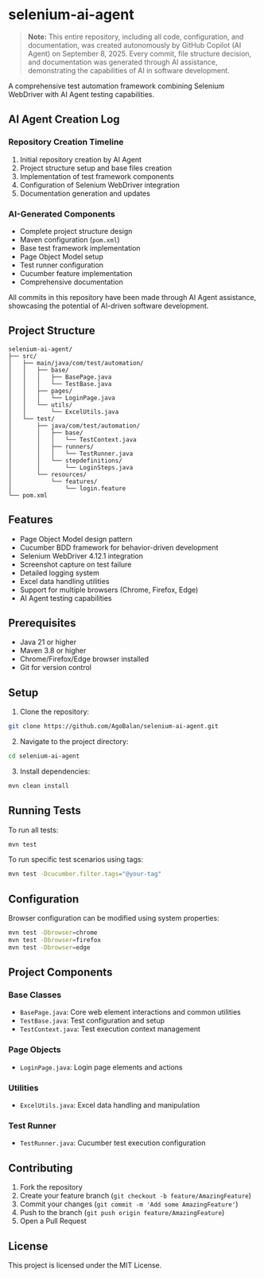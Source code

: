 # selenium-ai-agent

> **Note:** This entire repository, including all code, configuration, and documentation, was created autonomously by GitHub Copilot (AI Agent) on September 8, 2025. Every commit, file structure decision, and documentation was generated through AI assistance, demonstrating the capabilities of AI in software development.

A comprehensive test automation framework combining Selenium WebDriver with AI Agent testing capabilities.

## AI Agent Creation Log

### Repository Creation Timeline
1. Initial repository creation by AI Agent
2. Project structure setup and base files creation
3. Implementation of test framework components
4. Configuration of Selenium WebDriver integration
5. Documentation generation and updates

### AI-Generated Components
- Complete project structure design
- Maven configuration (`pom.xml`)
- Base test framework implementation
- Page Object Model setup
- Test runner configuration
- Cucumber feature implementation
- Comprehensive documentation

All commits in this repository have been made through AI Agent assistance, showcasing the potential of AI-driven software development.

## Project Structure

```
selenium-ai-agent/
├── src/
│   ├── main/java/com/test/automation/
│   │   ├── base/
│   │   │   ├── BasePage.java
│   │   │   └── TestBase.java
│   │   ├── pages/
│   │   │   └── LoginPage.java
│   │   └── utils/
│   │       └── ExcelUtils.java
│   └── test/
│       ├── java/com/test/automation/
│       │   ├── base/
│       │   │   └── TestContext.java
│       │   ├── runners/
│       │   │   └── TestRunner.java
│       │   └── stepdefinitions/
│       │       └── LoginSteps.java
│       └── resources/
│           └── features/
│               └── login.feature
└── pom.xml
```

## Features

- Page Object Model design pattern
- Cucumber BDD framework for behavior-driven development
- Selenium WebDriver 4.12.1 integration
- Screenshot capture on test failure
- Detailed logging system
- Excel data handling utilities
- Support for multiple browsers (Chrome, Firefox, Edge)
- AI Agent testing capabilities

## Prerequisites

- Java 21 or higher
- Maven 3.8 or higher
- Chrome/Firefox/Edge browser installed
- Git for version control

## Setup

1. Clone the repository:
```bash
git clone https://github.com/AgoBalan/selenium-ai-agent.git
```

2. Navigate to the project directory:
```bash
cd selenium-ai-agent
```

3. Install dependencies:
```bash
mvn clean install
```

## Running Tests

To run all tests:
```bash
mvn test
```

To run specific test scenarios using tags:
```bash
mvn test -Dcucumber.filter.tags="@your-tag"
```

## Configuration

Browser configuration can be modified using system properties:
```bash
mvn test -Dbrowser=chrome
mvn test -Dbrowser=firefox
mvn test -Dbrowser=edge
```

## Project Components

### Base Classes
- `BasePage.java`: Core web element interactions and common utilities
- `TestBase.java`: Test configuration and setup
- `TestContext.java`: Test execution context management

### Page Objects
- `LoginPage.java`: Login page elements and actions

### Utilities
- `ExcelUtils.java`: Excel data handling and manipulation

### Test Runner
- `TestRunner.java`: Cucumber test execution configuration

## Contributing

1. Fork the repository
2. Create your feature branch (`git checkout -b feature/AmazingFeature`)
3. Commit your changes (`git commit -m 'Add some AmazingFeature'`)
4. Push to the branch (`git push origin feature/AmazingFeature`)
5. Open a Pull Request

## License

This project is licensed under the MIT License.
